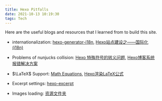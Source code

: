 ```yaml
---
title: Hexo Pitfalls
date: 2021-10-13 10:19:30
tags: Tech
---
```


Here are the useful blogs and resources that I learned from to build this site.

- internationalization:
[hexo-generator-i18n](https://github.com/Jamling/hexo-generator-i18n), 
[Hexo站点建设之——国际化(i18n)](https://blog.csdn.net/calvin_zhou/article/details/110957632)


- Problems of nunjucks collision:
[Hexo 特殊符号的转义问题](http://wxnacy.com/2018/01/12/hexo-specific-symbol/), 
[Hexo博客系统报错解决方案](https://blog.csdn.net/violetjack0808/article/details/79472256)


- $\LaTeX$ Support:
[Math Equations](https://github.com/theme-next/hexo-theme-next/blob/master/docs/MATH.md), 
[Hexo渲染LaTeX公式](https://www.jianshu.com/p/9b9c241146bc)


- Excerpt settings:
[hexo-excerpt](https://github.com/chekun/hexo-excerpt)

- Images loading:
[资源文件夹](https://hexo.io/zh-cn/docs/asset-folders)

